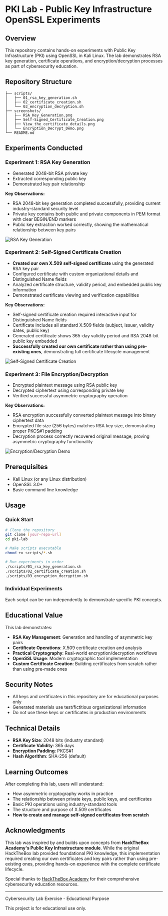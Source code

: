 # PKI Lab - Public Key Infrastructure OpenSSL Experiments

## Overview
This repository contains hands-on experiments with Public Key Infrastructure (PKI) using OpenSSL in Kali Linux. The lab demonstrates RSA key generation, certificate operations, and encryption/decryption processes as part of cybersecurity education.

## Repository Structure
```
├── scripts/
│   ├── 01_rsa_key_generation.sh
│   ├── 02_certificate_creation.sh
│   └── 03_encryption_decryption.sh
├── screenshots/
│   ├── RSA_Key_Generation.png
│   ├── Self-Signed_Certificate_Creation.png
│   ├── View_the_certificate_details.png
│   └── Encryption_Decrypt_Demo.png
└── README.md
```

## Experiments Conducted

### Experiment 1: RSA Key Generation
- Generated 2048-bit RSA private key
- Extracted corresponding public key
- Demonstrated key pair relationship

**Key Observations:**
- RSA 2048-bit key generation completed successfully, providing current industry-standard security level
- Private key contains both public and private components in PEM format with clear BEGIN/END markers  
- Public key extraction worked correctly, showing the mathematical relationship between key pairs

![RSA Key Generation](screenshots/RSA_Key_Generation.png)

### Experiment 2: Self-Signed Certificate Creation
- **Created our own X.509 self-signed certificate** using the generated RSA key pair
- Configured certificate with custom organizational details and Distinguished Name fields
- Analyzed certificate structure, validity period, and embedded public key information
- Demonstrated certificate viewing and verification capabilities

**Key Observations:**
- Self-signed certificate creation required interactive input for Distinguished Name fields
- Certificate includes all standard X.509 fields (subject, issuer, validity dates, public key)
- Generated certificate shows 365-day validity period and RSA 2048-bit public key embedded
- **Successfully created our own certificate rather than using pre-existing ones**, demonstrating full certificate lifecycle management

![Self-Signed Certificate Creation](screenshots/Self-Signed_Certificate_Creation.png)

### Experiment 3: File Encryption/Decryption
- Encrypted plaintext message using RSA public key
- Decrypted ciphertext using corresponding private key
- Verified successful asymmetric cryptography operation

**Key Observations:**
- RSA encryption successfully converted plaintext message into binary ciphertext data
- Encrypted file size (256 bytes) matches RSA key size, demonstrating proper PKCS#1 padding
- Decryption process correctly recovered original message, proving asymmetric cryptography functionality

![Encryption/Decryption Demo](screenshots/Encryption_Decrypt_Demo.png)

## Prerequisites
- Kali Linux (or any Linux distribution)
- OpenSSL 3.0+
- Basic command line knowledge

## Usage

### Quick Start
```bash
# Clone the repository
git clone [your-repo-url]
cd pki-lab

# Make scripts executable
chmod +x scripts/*.sh

# Run experiments in order
./scripts/01_rsa_key_generation.sh
./scripts/02_certificate_creation.sh  
./scripts/03_encryption_decryption.sh
```

### Individual Experiments
Each script can be run independently to demonstrate specific PKI concepts.

## Educational Value
This lab demonstrates:
- **RSA Key Management**: Generation and handling of asymmetric key pairs
- **Certificate Operations**: X.509 certificate creation and analysis
- **Practical Cryptography**: Real-world encryption/decryption workflows
- **OpenSSL Usage**: Modern cryptographic tool implementation
- **Custom Certificate Creation**: Building certificates from scratch rather than using pre-made ones

## Security Notes
- All keys and certificates in this repository are for educational purposes only
- Generated materials use test/fictitious organizational information
- Do not use these keys or certificates in production environments

## Technical Details
- **RSA Key Size**: 2048 bits (industry standard)
- **Certificate Validity**: 365 days
- **Encryption Padding**: PKCS#1 
- **Hash Algorithm**: SHA-256 (default)

## Learning Outcomes
After completing this lab, users will understand:
- How asymmetric cryptography works in practice
- The relationship between private keys, public keys, and certificates
- Basic PKI operations using industry-standard tools
- The structure and purpose of X.509 certificates
- **How to create and manage self-signed certificates from scratch**

## Acknowledgments

This lab was inspired by and builds upon concepts from **HackTheBox Academy's Public Key Infrastructure module**. While the original HackTheBox lab provided foundational PKI knowledge, this implementation required creating our own certificates and key pairs rather than using pre-existing ones, providing hands-on experience with the complete certificate lifecycle.

Special thanks to [HackTheBox Academy](https://academy.hackthebox.com/) for their comprehensive cybersecurity education resources.

------------------------------------------
Cybersecurity Lab Exercise - Educational Purpose

This project is for educational use only.
